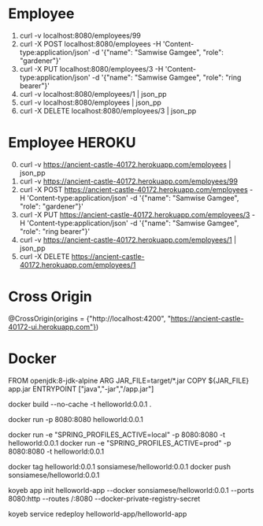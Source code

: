 # Employee
1. curl -v localhost:8080/employees/99
2. curl -X POST localhost:8080/employees -H 'Content-type:application/json' -d '{"name": "Samwise Gamgee", "role": "gardener"}'
3. curl -X PUT localhost:8080/employees/3 -H 'Content-type:application/json' -d '{"name": "Samwise Gamgee", "role": "ring bearer"}'
4. curl -v localhost:8080/employees/1 | json_pp
5. curl -v localhost:8080/employees | json_pp
6. curl -X DELETE localhost:8080/employees/3 | json_pp

# Employee HEROKU
0. curl -v https://ancient-castle-40172.herokuapp.com/employees | json_pp
1. curl -v https://ancient-castle-40172.herokuapp.com/employees/99
2. curl -X POST https://ancient-castle-40172.herokuapp.com/employees -H 'Content-type:application/json' -d '{"name": "Samwise Gamgee", "role": "gardener"}'
3. curl -X PUT https://ancient-castle-40172.herokuapp.com/employees/3 -H 'Content-type:application/json' -d '{"name": "Samwise Gamgee", "role": "ring bearer"}'
4. curl -v https://ancient-castle-40172.herokuapp.com/employees/1 | json_pp
5. curl -X DELETE https://ancient-castle-40172.herokuapp.com/employees/1

# Cross Origin
@CrossOrigin(origins = {"http://localhost:4200", "https://ancient-castle-40172-ui.herokuapp.com"})

# Docker
FROM openjdk:8-jdk-alpine
ARG JAR_FILE=target/*.jar
COPY ${JAR_FILE} app.jar
ENTRYPOINT ["java","-jar","/app.jar"]

docker build --no-cache -t helloworld:0.0.1 .

docker run -p 8080:8080 helloworld:0.0.1

docker run -e "SPRING_PROFILES_ACTIVE=local" -p 8080:8080 -t helloworld:0.0.1
docker run -e "SPRING_PROFILES_ACTIVE=prod" -p 8080:8080 -t helloworld:0.0.1

docker tag helloworld:0.0.1 sonsiamese/helloworld:0.0.1
docker push sonsiamese/helloworld:0.0.1

koyeb app init helloworld-app --docker sonsiamese/helloworld:0.0.1 --ports 8080:http --routes /:8080 --docker-private-registry-secret

koyeb service redeploy helloworld-app/helloworld-app